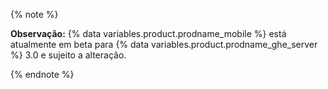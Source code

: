 {% note %}

**Observação:** {% data variables.product.prodname_mobile %} está atualmente em beta para {% data variables.product.prodname_ghe_server %} 3.0 e sujeito a alteração.

{% endnote %}
